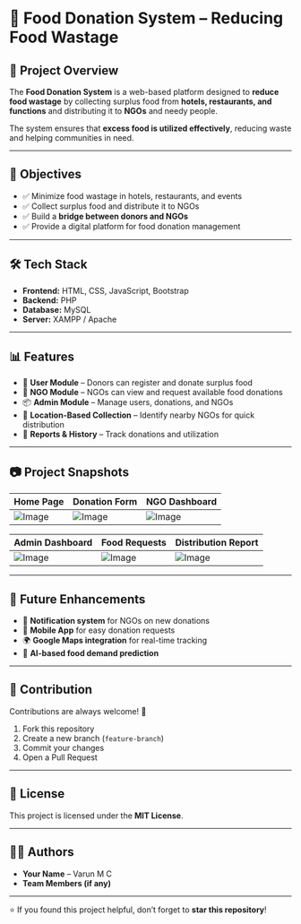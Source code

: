 # 🍲 Food Donation System – Reducing Food Wastage

## 📌 Project Overview
The **Food Donation System** is a web-based platform designed to **reduce food wastage** by collecting surplus food from **hotels, restaurants, and functions** and distributing it to **NGOs** and needy people.  

The system ensures that **excess food is utilized effectively**, reducing waste and helping communities in need.  

---

## 🎯 Objectives
- ✅ Minimize food wastage in hotels, restaurants, and events  
- ✅ Collect surplus food and distribute it to NGOs  
- ✅ Build a **bridge between donors and NGOs**  
- ✅ Provide a digital platform for food donation management  

---

## 🛠️ Tech Stack
- **Frontend:** HTML, CSS, JavaScript, Bootstrap  
- **Backend:** PHP  
- **Database:** MySQL  
- **Server:** XAMPP / Apache  

---

## 📊 Features
- 👤 **User Module** – Donors can register and donate surplus food  
- 🏢 **NGO Module** – NGOs can view and request available food donations  
- 📦 **Admin Module** – Manage users, donations, and NGOs  
- 📍 **Location-Based Collection** – Identify nearby NGOs for quick distribution  
- 📜 **Reports & History** – Track donations and utilization  

---

## 📷 Project Snapshots
| Home Page | Donation Form | NGO Dashboard |
|-----------|---------------|---------------|
| ![Image](https://github.com/user-attachments/assets/4feef31e-7a4f-48fc-a4d1-0128664c7bcb) | ![Image](https://github.com/user-attachments/assets/d0c913e7-78cf-4b78-9b41-9a2fc09ae665) | ![Image](https://github.com/user-attachments/assets/e4cf9cc6-1749-4c11-b701-508cda1bda39) |

| Admin Dashboard | Food Requests | Distribution Report |
|-----------------|---------------|----------------------|
| ![Image](https://github.com/user-attachments/assets/7aee022e-7f4c-49b9-92e7-77ae24859549) | ![Image](https://github.com/user-attachments/assets/39bd5e20-9f39-4780-9a2b-387186ef7e81) | ![Image](https://github.com/user-attachments/assets/6f10fc89-f20c-4e6f-997c-7797b93bdc32) |

---

## 🚀 Future Enhancements
- 🔔 **Notification system** for NGOs on new donations  
- 📱 **Mobile App** for easy donation requests  
- 🌍 **Google Maps integration** for real-time tracking  
- 🤖 **AI-based food demand prediction**  

---

## 🤝 Contribution
Contributions are always welcome! 🎉  
1. Fork this repository  
2. Create a new branch (`feature-branch`)  
3. Commit your changes  
4. Open a Pull Request  

---

## 📜 License
This project is licensed under the **MIT License**.  

---

## 👨‍💻 Authors
- **Your Name** – Varun M C
- **Team Members (if any)**  

---

⭐ If you found this project helpful, don’t forget to **star this repository**!

